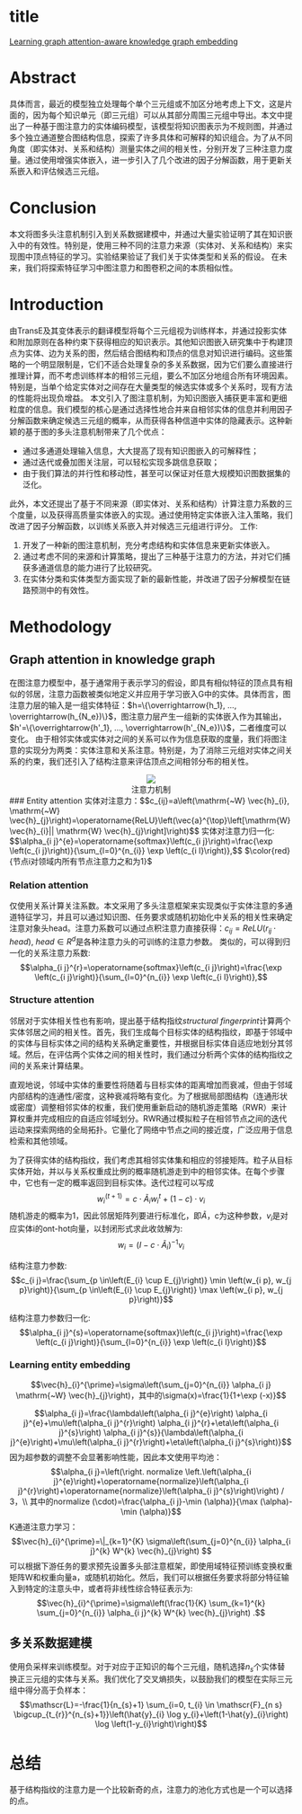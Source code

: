# title
[Learning graph attention-aware knowledge graph embedding](https://www.sciencedirect.com/science/article/pii/S0925231221010961)

# Abstract
具体而言，最近的模型独立处理每个单个三元组或不加区分地考虑上下文，这是片面的，因为每个知识单元（即三元组）可以从其部分周围三元组中导出。本文中提出了一种基于图注意力的实体编码模型，该模型将知识图表示为不规则图，并通过多个独立通道整合图结构信息，探索了许多具体和可解释的知识组合。为了从不同角度（即实体对、关系和结构）测量实体之间的相关性，分别开发了三种注意力度量。通过使用增强实体嵌入，进一步引入了几个改进的因子分解函数，用于更新关系嵌入和评估候选三元组。

# Conclusion
本文将图多头注意机制引入到关系数据建模中，并通过大量实验证明了其在知识嵌入中的有效性。特别是，使用三种不同的注意力来源（实体对、关系和结构）来实现图中顶点特征的学习。实验结果验证了我们关于实体类型和关系的假设。
在未来，我们将探索特征学习中图注意力和图卷积之间的本质相似性。

# Introduction
由TransE及其变体表示的翻译模型将每个三元组视为训练样本，并通过投影实体和附加原则在各种约束下获得相应的知识表示。其他知识图嵌入研究集中于构建顶点为实体、边为关系的图，然后结合图结构和顶点的信息对知识进行编码。这些策略的一个明显限制是，它们不适合处理复杂的多关系数据，因为它们要么直接进行推理计算，而不考虑训练样本的相邻三元组，要么不加区分地组合所有环境因素。特别是，当单个给定实体对之间存在大量类型的候选实体或多个关系时，现有方法的性能将出现负增益。
本文引入了图注意机制，为知识图嵌入捕获更丰富和更细粒度的信息。我们模型的核心是通过选择性地合并来自相邻实体的信息并利用因子分解函数来确定候选三元组的概率，从而获得各种信道中实体的隐藏表示。这种新颖的基于图的多头注意机制带来了几个优点：
- 通过多通道处理输入信息，大大提高了现有知识图嵌入的可解释性；
- 通过迭代或叠加图关注层，可以轻松实现多跳信息获取；
- 由于我们算法的并行性和移动性，甚至可以保证对任意大规模知识图数据集的泛化。

此外，本文还提出了基于不同来源（即实体对、关系和结构）计算注意力系数的三个度量，以及获得高质量实体嵌入的实现。通过使用特定实体嵌入注入策略，我们改进了因子分解函数，以训练关系嵌入并对候选三元组进行评分。
工作:
1. 开发了一种新的图注意机制，充分考虑结构和实体信息来更新实体嵌入。
2. 通过考虑不同的来源和计算策略，提出了三种基于注意力的方法，并对它们捕获多通道信息的能力进行了比较研究。
3. 在实体分类和实体类型方面实现了新的最新性能，并改进了因子分解模型在链路预测中的有效性。

# Methodology
## Graph attention in knowledge graph
在图注意力模型中，基于通常用于表示学习的假设，即具有相似特征的顶点具有相似的邻居，注意力函数被类似地定义并应用于学习嵌入G中的实体。具体而言，图注意力层的输入是一组实体特征：$h=\{\overrightarrow{h_1}, ..., \overrightarrow(h_{N_e})\}$，图注意力层产生一组新的实体嵌入作为其输出，$h'=\{\overrightarrow{h'_1}, ..., \overrightarrow(h'_{N_e})\}$，二者维度可以变化。
由于相邻实体或实体对之间的关系可以作为信息获取的度量，我们将图注意的实现分为两类：实体注意和关系注意。特别是，为了消除三元组对实体之间关系的约束，我们还引入了结构注意来评估顶点之间相邻分布的相关性。

<center><image src="../../image/other 01.png"><br><text>注意力机制</text></center>
### Entity attention
实体对注意力：$$c_{ij}=a\left(\mathrm{~W} \vec{h}_{i}, \mathrm{~W} \vec{h}_{j}\right)=\operatorname{ReLU}\left(\vec{a}^{\top}\left[\mathrm{W} \vec{h}_{i}|| \mathrm{W} \vec{h}_{j}\right]\right)$$
实体对注意力归一化: $$\alpha_{i j}^{e}=\operatorname{softmax}\left(c_{i j}\right)=\frac{\exp \left(c_{i j}\right)}{\sum_{l=0}^{n_{i}} \exp \left(c_{i l}\right)},$$ $\color{red}{节点i对领域内所有节点注意力之和为1}$

### Relation attention
仅使用关系计算关注系数。本文采用了多头注意框架来实现类似于实体注意的多通道特征学习，并且可以通过知识图、任务要求或随机初始化中关系的相关性来确定注意对象头head。注意力系数可以通过点积注意力直接获得：$c_{ij}=ReLU(r_{ij}\cdot head)$, $head\in R^d$是各种注意力头的可训练的注意力参数。
类似的，可以得到归一化的关系注意力系数:$$\alpha_{i j}^{r}=\operatorname{softmax}\left(c_{i j}\right)=\frac{\exp \left(c_{i j}\right)}{\sum_{l=0}^{n_{i}} \exp \left(c_{i l}\right)},$$

### Structure attention
邻居对于实体相关性也有影响，提出基于结构指纹*structural fingerprint*计算两个实体邻居之间的相关性。首先，我们生成每个目标实体的结构指纹，即基于邻域中的实体与目标实体之间的结构关系确定重要性，并根据目标实体自适应地划分其邻域。然后，在评估两个实体之间的相关性时，我们通过分析两个实体的结构指纹之间的关系来计算结果。

直观地说，邻域中实体的重要性将随着与目标实体的距离增加而衰减，但由于邻域内部结构的连通性/密度，这种衰减将略有变化。为了根据局部图结构（连通形状或密度）调整相邻实体的权重，我们使用重新启动的随机游走策略（RWR）来计算权重并完成相应的自适应邻域划分。RWR通过模拟粒子在相邻节点之间的迭代运动来探索网络的全局拓扑。它量化了网络中节点之间的接近度，广泛应用于信息检索和其他领域。

为了获得实体的结构指纹，我们考虑其相邻实体集和相应的邻接矩阵。粒子从目标实体开始，并以与关系权重成比例的概率随机游走到中的相邻实体。在每个步骤中，它也有一定的概率返回到目标实体。迭代过程可以写成$$w_{i}^{(t+1)}=c \cdot \tilde{A}_{i} w_{i}^{t}+(1-c) \cdot v_{i}$$随机游走的概率为1，因此邻居矩阵列要进行标准化，即$\tilde{A}$，c为这种参数，$v_i$是对应实体i的ont-hot向量，以封闭形式求此收敛解为: $$w_{i}=\left(I-c \cdot \tilde{A}_{i}\right)^{-1} v_{i}$$

结构注意力参数: $$c_{i j}=\frac{\sum_{p \in\left(E_{i} \cup E_{j}\right)} \min \left(w_{i p}, w_{j p}\right)}{\sum_{p \in\left(E_{i} \cup E_{j}\right)} \max \left(w_{i p}, w_{j p}\right)}$$


结构注意力参数归一化: $$\alpha_{i j}^{s}=\operatorname{softmax}\left(c_{i j}\right)=\frac{\exp \left(c_{i j}\right)}{\sum_{l=0}^{n_{i}} \exp \left(c_{i l}\right)}$$

### Learning entity embedding
$$\vec{h}_{i}^{\prime}=\sigma\left(\sum_{j=0}^{n_{i}} \alpha_{i j} \mathrm{~W} \vec{h}_{j}\right)，其中的\sigma(x)=\frac{1}{1+\exp (-x)}$$

$$\alpha_{i j}=\frac{\lambda\left(\alpha_{i j}^{e}\right) \alpha_{i j}^{e}+\mu\left(\alpha_{i j}^{r}\right) \alpha_{i j}^{r}+\eta\left(\alpha_{i j}^{s}\right) \alpha_{i j}^{s}}{\lambda\left(\alpha_{i j}^{e}\right)+\mu\left(\alpha_{i j}^{r}\right)+\eta\left(\alpha_{i j}^{s}\right)}$$
因为超参数的调整不会显著影响性能，因此本文使用平均池：
$$\alpha_{i j}=\left(\right.  normalize  \left.\left(\alpha_{i j}^{e}\right)+\operatorname{normalize}\left(\alpha_{i j}^{r}\right)+\operatorname{normalize}\left(\alpha_{i j}^{s}\right)\right) / 3，\\ 其中的normalize  (\cdot)=\frac{\alpha_{i j}-\min (\alpha)}{\max (\alpha)-\min (\alpha)}$$K通道注意力学习：$$\vec{h}_{i}^{\prime}=\|_{k=1}^{K} \sigma\left(\sum_{j=0}^{n_{i}} \alpha_{i j}^{k} W^{k} \vec{h}_{j}\right) $$
可以根据下游任务的要求预先设置多头部注意框架，即使用域特征预训练变换权重矩阵W和权重向量a，或随机初始化。然后，我们可以根据任务要求将部分特征输入到特定的注意头中，或者将非线性综合特征表示为:
$$\vec{h}_{i}^{\prime}=\sigma\left(\frac{1}{K} \sum_{k=1}^{k} \sum_{j=0}^{n_{i}} \alpha_{i j}^{k} W^{k} \vec{h}_{j}\right) .$$

## 多关系数据建模
使用负采样来训练模型。对于对应于正知识的每个三元组，随机选择$n_s$个实体替换正三元组的实体与关系。我们优化了交叉熵损失，以鼓励我们的模型在实际三元组中得分高于负样本：$$\mathscr{L}=-\frac{1}{n_{s}+1} \sum_{i=0, t_{i} \in \mathscr{F}_{n s} \bigcup_{t_{r}}^{n_{s}+1}}\left(\hat{y}_{i} \log y_{i}+\left(1-\hat{y}_{i}\right) \log \left(1-y_{i}\right)\right)$$

# 总结
基于结构指纹的注意力是一个比较新奇的点，注意力的池化方式也是一个可以选择的点。